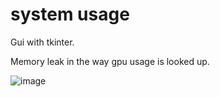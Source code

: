 # system usage
Gui with tkinter.

Memory leak in the way gpu usage is looked up.

![image](https://github.com/GitKayttaja/sysinfo/assets/156792730/72cab6e0-655b-4cbb-a324-640d46a42da2)
